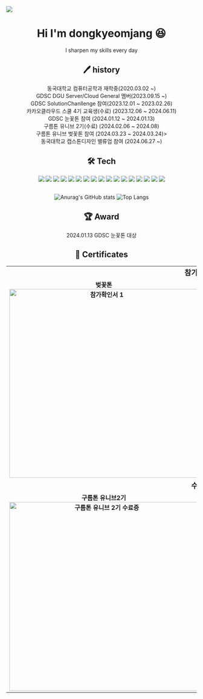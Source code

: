 <div>
    <img src="https://capsule-render.vercel.app/api?type=waving&color=0:FFA500,100:FF4500&height=200&section=header&text=dongkyeomjang&fontSize=90" />
</div>
<div align="center">
<h1 style="text-align:center"> Hi I'm dongkyeomjang 😆</h1> I sharpen my skills every day

## 🖊️ history
동국대학교 컴퓨터공학과 재학중(2020.03.02 ~)<br>
GDSC DGU Server/Cloud General 멤버(2023.09.15 ~)<br>
GDSC SolutionChanllenge 참여(2023.12.01 ~ 2023.02.26)<br>
카카오클라우드 스쿨 4기 교육생(수료) (2023.12.06 ~ 2024.06.11)<br>
GDSC 눈꽃톤 참여 (2024.01.12 ~ 2024.01.13)<br>
구름톤 유니브 2기(수료) (2024.02.06 ~ 2024.08)<br>
구름톤 유니브 벚꽃톤 참여 (2024.03.23 ~ 2024.03.24)><br>
동국대학교 캡스톤디자인 밸류업 참여 (2024.06.27 ~)

## 🛠️ Tech
<img src="https://img.shields.io/badge/Django-092E20?style=for-the-badge&logo=django&logoColor=white"/>
<img src="https://img.shields.io/badge/Spring-6DB33F?style=for-the-badge&logo=Spring&logoColor=white"/>
<img src="https://img.shields.io/badge/Spring Boot-6DB33F?style=for-the-badge&logo=spring boot&logoColor=white">
<img src="https://img.shields.io/badge/ORACLE-F80000?style=for-the-badge&logo=oracle&logoColor=white"/>
<img src="https://img.shields.io/badge/MySQL-4479A1?style=for-the-badge&logo=MySQL&logoColor=white"/>
<img src="https://img.shields.io/badge/MariaDB-003545?style=for-the-badge&logo=mariaDB&logoColor=white"/>
<img src="https://img.shields.io/badge/java-007396?style=for-the-badge&logo=java&logoColor=white"/>
<img src="https://img.shields.io/badge/C++-00599C?style=for-the-badge&logo=C++&logoColor=white"/>
<img src="https://img.shields.io/badge/Python-3776AB?style=for-the-badge&logo=Python&logoColor=white"/> 
<img src="https://img.shields.io/badge/amazonaws-232F3E?style=for-the-badge&logo=amazonaws&logoColor=white"/>
<img src="https://img.shields.io/badge/amazonec2-FF9900?style=for-the-badge&logo=amazonec2&logoColor=white"/>
<img src="https://img.shields.io/badge/amazonrds-527FFF?style=for-the-badge&logo=amazonrds&logoColor=white"/>
<img src="https://img.shields.io/badge/-Amazon EKS-FF9900?style=for-the-badge&logo=amazoneks&logoColor=white"/>
<img src="https://img.shields.io/badge/googlecloud-4285F4?style=for-the-badge&logo=googlecloud&logoColor=white"/>
<img src="https://img.shields.io/badge/googlecloudstorage-AECBFA?style=for-the-badge&logo=googlecloudstorage&logoColor=white"/>
<img src="https://img.shields.io/badge/Express-000000?style=for-the-badge&logo=Express&logoColor=white"/>
<img src="https://img.shields.io/badge/nest.js-E0234E?style=for-the-badge&logo=nestjs&logoColor=white"/>



##
![Anurag's GitHub stats](https://github-readme-stats.vercel.app/api?username=dongkyeomjang&show_icons=true&theme=dracula)
![Top Langs](https://github-readme-stats.vercel.app/api/top-langs/?username=dongkyeomjang&layout=compact&theme=dracula)


## 🏆 Award
<div align="center">
2024.01.13 GDSC 눈꽃톤 대상

## 📄 Certificates

<div align="center">
  <table>
    <tr>
      <td colspan="2" align="center"><b style="font-size: 1.2em;">참가확인서</b></td>
    </tr>
    <tr>
      <td align="center"><b sytle="font-size:1.2em;">벚꽃톤<img src="https://github.com/dongkyeomjang/dongkyeomjang/assets/86873281/2a67f295-762a-4a89-8cfa-e4f8b4ec312b" alt="참가확인서 1" width="500"></td>
      <td align="center"><b sytle="font-size:1.2em;">GDSC Solution Challenge 2024<img src="https://github.com/dongkyeomjang/dongkyeomjang/assets/86873281/93d31bb9-47a5-471c-b40c-06208dec7754" alt="참가확인서 2" width="500"></td>
    </tr>
    <tr>
      <td colspan="2" align="center"><b style="font-size: 1.2em;">수료증</b></td>
    </tr>
    <tr>
      <td align="center"><b sytle="font-size:1.2em;">구름톤 유니브2기<img src="https://github.com/dongkyeomjang/dongkyeomjang/assets/86873281/35a44701-f94b-4b97-91bb-fe433c677687" alt="구름톤 유니브 2기 수료증" width="500"></td>
      <td align="center"><b sytle="font-size:1.2em;">카카오클라우드스쿨 4기<img src="https://github.com/dongkyeomjang/dongkyeomjang/assets/86873281/b342d04b-8e35-414c-ac57-279664d66a8e" alt="카카오클라우드 스쿨 4기 수료증" width="500" height="500"></td>
    </tr>
  </table>
</div>




